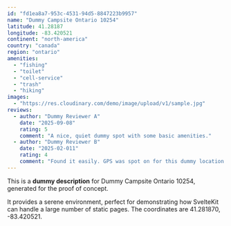 ```yaml
---
id: "fd1ea8a7-953c-4531-94d5-8847223b9957"
name: "Dummy Campsite Ontario 10254"
latitude: 41.28187
longitude: -83.420521
continent: "north-america"
country: "canada"
region: "ontario"
amenities:
  - "fishing"
  - "toilet"
  - "cell-service"
  - "trash"
  - "hiking"
images:
  - "https://res.cloudinary.com/demo/image/upload/v1/sample.jpg"
reviews:
  - author: "Dummy Reviewer A"
    date: "2025-09-08"
    rating: 5
    comment: "A nice, quiet dummy spot with some basic amenities."
  - author: "Dummy Reviewer B"
    date: "2025-02-011"
    rating: 4
    comment: "Found it easily. GPS was spot on for this dummy location."
---
```


This is a **dummy description** for Dummy Campsite Ontario 10254, generated for the proof of concept.

It provides a serene environment, perfect for demonstrating how SvelteKit can handle a large number of static pages. The coordinates are 41.281870, -83.420521.
